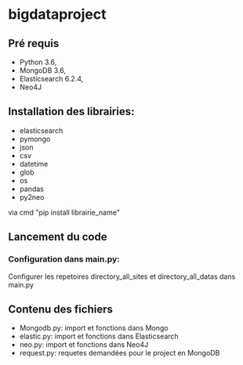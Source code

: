 # bigdataproject

## Pré requis

* Python 3.6,
* MongoDB 3.6,
* Elasticsearch 6.2.4,
* Neo4J

## Installation des librairies:

*  elasticsearch
*  pymongo
*  json
*  csv
*  datetime
*  glob
*  os
*  pandas
* py2neo

via cmd "pip install librairie_name"

## Lancement du code

### Configuration dans main.py:

Configurer les repetoires directory_all_sites et directory_all_datas dans main.py


## Contenu des fichiers

* Mongodb.py: import et fonctions dans Mongo
* elastic.py: import et fonctions dans Elasticsearch
* neo.py: import et fonctions dans Neo4J
* request.py: requetes demandées pour le project en MongoDB